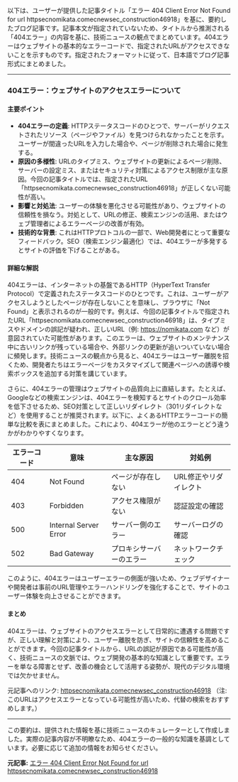 以下は、ユーザーが提供した記事タイトル「エラー 404 Client Error Not Found for url httpsecnomikata.comecnewsec_construction46918」を基に、要約したブログ記事です。記事本文が指定されていないため、タイトルから推測される「404エラー」の内容を基に、技術ニュースの観点でまとめています。404エラーはウェブサイトの基本的なエラーコードで、指定されたURLがアクセスできないことを示すものです。指定されたフォーマットに従って、日本語でブログ記事形式にまとめました。

---

### 404エラー：ウェブサイトのアクセスエラーについて

#### 主要ポイント
- **404エラーの定義**: HTTPステータスコードのひとつで、サーバーがリクエストされたリソース（ページやファイル）を見つけられなかったことを示す。ユーザーが間違ったURLを入力した場合や、ページが削除された場合に発生する。
- **原因の多様性**: URLのタイプミス、ウェブサイトの更新によるページ削除、サーバーの設定ミス、またはセキュリティ対策によるアクセス制限が主な原因。今回の記事タイトルでは、指定されたURL「httpsecnomikata.comecnewsec_construction46918」が正しくない可能性が高い。
- **影響と対処法**: ユーザーの体験を悪化させる可能性があり、ウェブサイトの信頼性を損なう。対処として、URLの修正、検索エンジンの活用、またはウェブ管理者によるエラーページの改善が有効。
- **技術的な背景**: これはHTTPプロトコルの一部で、Web開発者にとって重要なフィードバック。SEO（検索エンジン最適化）では、404エラーが多発するとサイトの評価を下げることがある。

#### 詳細な解説
404エラーは、インターネットの基盤であるHTTP（HyperText Transfer Protocol）で定義されたステータスコードのひとつです。これは、ユーザーがアクセスしようとしたページが存在しないことを意味し、ブラウザに「Not Found」と表示されるのが一般的です。例えば、今回の記事タイトルで指定されたURL「httpsecnomikata.comecnewsec_construction46918」は、タイプミスやドメインの誤記が疑われ、正しいURL（例: https://nomikata.com など）が意図されていた可能性があります。このエラーは、ウェブサイトのメンテナンス中に古いリンクが残っている場合や、外部リンクの更新が追いついていない場合に頻発します。技術ニュースの観点から見ると、404エラーはユーザー離脱を招くため、開発者たちはエラーページをカスタマイズして関連ページへの誘導や検索ボックスを追加する対策を講じています。

さらに、404エラーの管理はウェブサイトの品質向上に直結します。たとえば、Googleなどの検索エンジンは、404エラーを検知するとサイトのクロール効率を低下させるため、SEO対策として正しいリダイレクト（301リダイレクトなど）を使用することが推奨されます。以下に、よくあるHTTPエラーコードの簡単な比較を表にまとめました。これにより、404エラーが他のエラーとどう違うかがわかりやすくなります。

| エラーコード | 意味 | 主な原因 | 対処例 |
|-------------|-----------------------|---------------------------|----------------------|
| 404 | Not Found | ページが存在しない | URL修正やリダイレクト |
| 403 | Forbidden | アクセス権限がない | 認証設定の確認 |
| 500 | Internal Server Error| サーバー側のエラー | サーバーログの確認 |
| 502 | Bad Gateway | プロキシサーバーのエラー | ネットワークチェック |

このように、404エラーはユーザーエラーの側面が強いため、ウェブデザイナーや開発者は事前のURL管理やエラーハンドリングを強化することで、サイトのユーザー体験を向上させることができます。

#### まとめ
404エラーは、ウェブサイトのアクセスエラーとして日常的に遭遇する問題ですが、正しい理解と対策により、ユーザー離脱を防ぎ、サイトの信頼性を高めることができます。今回の記事タイトルから、URLの誤記が原因である可能性が高く、技術ニュースの文脈では、ウェブ開発の基本的な知識として重要です。エラーを単なる障害とせず、改善の機会として活用する姿勢が、現代のデジタル環境では欠かせません。

元記事へのリンク: [httpsecnomikata.comecnewsec_construction46918](http://httpsecnomikata.comecnewsec_construction46918) 
（注: このURLはアクセスエラーとなっている可能性が高いため、代替の検索をおすすめします。）

---

この要約は、提供された情報を基に技術ニュースのキュレーターとして作成しました。実際の記事内容が不明瞭なため、404エラーの一般的な知識を基調としています。必要に応じて追加の情報をお知らせください。

**元記事:** [エラー 404 Client Error Not Found for url httpsecnomikata.comecnewsec_construction46918](https://ecnomikata.com/ecnews/ec_construction/46918/)